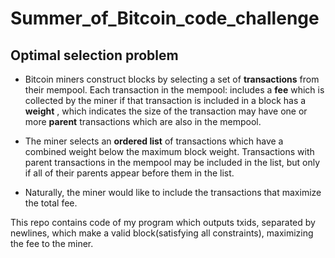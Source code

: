# Summer_of_Bitcoin_code_challenge

## Optimal selection problem
- Bitcoin miners construct blocks by selecting a set of **transactions** from their mempool. Each transaction in the mempool:
includes a **fee** which is collected by the miner if that transaction is included in a block
has a **weight** , which indicates the size of the transaction
may have one or more **parent** transactions which are also in the mempool.

- The miner selects an **ordered list** of transactions which have a combined weight below the maximum block weight. Transactions with parent transactions in the
mempool may be included in the list, but only if all of their parents appear before them in the list.

- Naturally, the miner would like to include the transactions that maximize the total fee.

This repo contains code of my program which outputs txids, separated by newlines, which make a valid block(satisfying all constraints), maximizing the fee to the miner.

